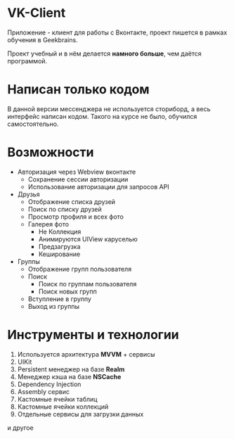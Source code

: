 # VK-Client
Приложение - клиент для работы с Вконтакте, проект пишется в рамках обучения в Geekbrains.

Проект учебный и в нём делается **намного больше**, чем даётся программой.

# Написан только кодом
В данной версии мессенджера не используется сториборд, а весь интерфейс написан кодом.
Такого на курсе не было, обучился самостоятельно.

# Возможности
- Авторизация через Webview вконтакте
    - Сохранение сессии авторизации
    - Использование авторизации для запросов API
- Друзья
    - Отображение списка друзей
    - Поиск по списку друзей
    - Просмотр профиля и всех фото
    - Галерея фото
        - Не Коллекция
        - Анимируются UIView каруселью
        - Предзагрузка
        - Кеширование
- Группы
    - Отображение групп пользователя
    - Поиск
        - Поиск по группам пользователя
        - Поиск новых групп
	- Вступление в группу
	- Выход из группы
	
# Инструменты и технологии

1. Используется архитектура **MVVM** + сервисы
2. UIKit
3. Persistent менеджер на базе **Realm**
4. Менеджер кэша на базе **NSCache**
5. Dependency Injection
6. Assembly сервис
7. Кастомные ячейки таблиц
8. Кастомные ячейки коллекций
9. Отдельные сервисы для загрузки данных

и другое
